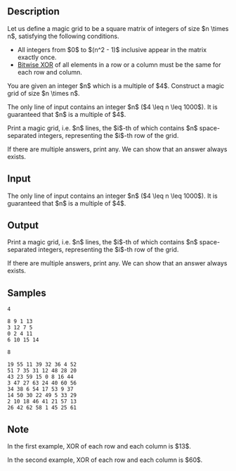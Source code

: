 ## Description

<div><p>Let us define a <span class="tex-font-style-it">magic</span> grid to be a square matrix of integers of size $n \times n$, satisfying the following conditions. </p><ul> <li> All integers from $0$ to $(n^2 - 1)$ inclusive appear in the matrix <span class="tex-font-style-bf">exactly once</span>. </li><li> <a href="https://en.wikipedia.org/wiki/Bitwise_operation#XOR">Bitwise XOR</a> of all elements in a row or a column must be the same for each row and column. </li></ul><p>You are given an integer $n$ which is a <span class="tex-font-style-bf">multiple of $4$</span>. Construct a <span class="tex-font-style-it">magic</span> grid of size $n \times n$.</p></div><div class="input-specification"><p>The only line of input contains an integer $n$ ($4 \leq n \leq 1000$). It is guaranteed that $n$ is a multiple of $4$.</p></div><div class="output-specification"><p>Print a <span class="tex-font-style-it">magic</span> grid, i.e. $n$ lines, the $i$-th of which contains $n$ space-separated integers, representing the $i$-th row of the grid.</p><p>If there are multiple answers, print any. We can show that an answer always exists.</p></div>

## Input

<p>The only line of input contains an integer $n$ ($4 \leq n \leq 1000$). It is guaranteed that $n$ is a multiple of $4$.</p>

## Output

<p>Print a <span class="tex-font-style-it">magic</span> grid, i.e. $n$ lines, the $i$-th of which contains $n$ space-separated integers, representing the $i$-th row of the grid.</p><p>If there are multiple answers, print any. We can show that an answer always exists.</p>

## Samples

```input1
4
```

```output1
8 9 1 13
3 12 7 5
0 2 4 11
6 10 15 14
```






```input2
8
```

```output2
19 55 11 39 32 36 4 52
51 7 35 31 12 48 28 20
43 23 59 15 0 8 16 44
3 47 27 63 24 40 60 56
34 38 6 54 17 53 9 37
14 50 30 22 49 5 33 29
2 10 18 46 41 21 57 13
26 42 62 58 1 45 25 61
```




## Note

<p>In the first example, XOR of each row and each column is $13$.</p><p>In the second example, XOR of each row and each column is $60$.</p>
